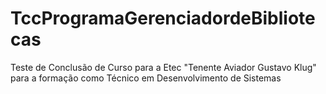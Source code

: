 # TccProgramaGerenciadordeBibliotecas
Teste de Conclusão de Curso para a Etec "Tenente Aviador Gustavo Klug" para a formação como Técnico em Desenvolvimento de Sistemas
